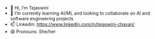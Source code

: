 - 👋 Hi, I’m Tejaswini
- 🌱 I’m currently learning AI/ML and looking to collaborate on AI and software engineering projects
- 📫 Linkedin: https://www.linkedin.com/in/tejaswini-chavan/
- 😄 Pronouns: She/her


<!---
tejaswinichavan37/tejaswinichavan37 is a ✨ special ✨ repository because its `README.md` (this file) appears on your GitHub profile.
You can click the Preview link to take a look at your changes.
--->
